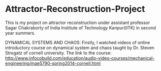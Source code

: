 # Attractor-Reconstruction-Project

This is my project on attractor reconstruction under assistant professor Sagar Chakraborty of India Institute of Technology Kanpur(IITK) in second year summers.

DYNAMICAL SYSTEMS AND CHAOS:
Firstly, I watched videos of online introductory course on dynamical system and chaos taught by Dr. Steven Strogatz of cornell university.
The link to the course:
http://www.infocobuild.com/education/audio-video-courses/mechanical-engineering/mae5790-spring2014-cornell.html


